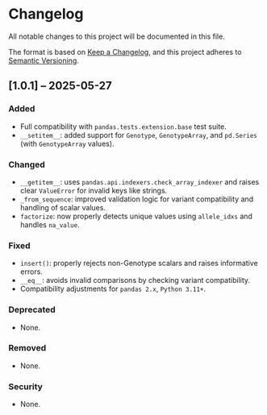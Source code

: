 # Changelog

All notable changes to this project will be documented in this file.

The format is based on [Keep a Changelog](https://keepachangelog.com/en/1.0.0/),
and this project adheres to [Semantic Versioning](https://semver.org/spec/v2.0.0.html).

## [1.0.1] – 2025-05-27

### Added
- Full compatibility with `pandas.tests.extension.base` test suite.
- `__setitem__`: added support for `Genotype`, `GenotypeArray`, and `pd.Series` (with `GenotypeArray` values).

### Changed
- `__getitem__`: uses `pandas.api.indexers.check_array_indexer` and raises clear `ValueError` for invalid keys like strings.
- `_from_sequence`: improved validation logic for variant compatibility and handling of scalar values.
- `factorize`: now properly detects unique values using `allele_idxs` and handles `na_value`.

### Fixed
- `insert()`: properly rejects non-Genotype scalars and raises informative errors.
- `__eq__`: avoids invalid comparisons by checking variant compatibility.
- Compatibility adjustments for `pandas 2.x`, `Python 3.11+`.

### Deprecated
- None.

### Removed
- None.

### Security
- None.
